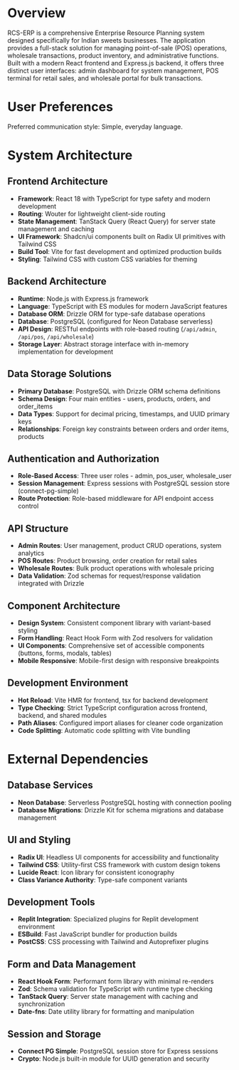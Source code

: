 # Overview

RCS-ERP is a comprehensive Enterprise Resource Planning system designed specifically for Indian sweets businesses. The application provides a full-stack solution for managing point-of-sale (POS) operations, wholesale transactions, product inventory, and administrative functions. Built with a modern React frontend and Express.js backend, it offers three distinct user interfaces: admin dashboard for system management, POS terminal for retail sales, and wholesale portal for bulk transactions.

# User Preferences

Preferred communication style: Simple, everyday language.

# System Architecture

## Frontend Architecture
- **Framework**: React 18 with TypeScript for type safety and modern development
- **Routing**: Wouter for lightweight client-side routing
- **State Management**: TanStack Query (React Query) for server state management and caching
- **UI Framework**: Shadcn/ui components built on Radix UI primitives with Tailwind CSS
- **Build Tool**: Vite for fast development and optimized production builds
- **Styling**: Tailwind CSS with custom CSS variables for theming

## Backend Architecture
- **Runtime**: Node.js with Express.js framework
- **Language**: TypeScript with ES modules for modern JavaScript features
- **Database ORM**: Drizzle ORM for type-safe database operations
- **Database**: PostgreSQL (configured for Neon Database serverless)
- **API Design**: RESTful endpoints with role-based routing (`/api/admin`, `/api/pos`, `/api/wholesale`)
- **Storage Layer**: Abstract storage interface with in-memory implementation for development

## Data Storage Solutions
- **Primary Database**: PostgreSQL with Drizzle ORM schema definitions
- **Schema Design**: Four main entities - users, products, orders, and order_items
- **Data Types**: Support for decimal pricing, timestamps, and UUID primary keys
- **Relationships**: Foreign key constraints between orders and order items, products

## Authentication and Authorization
- **Role-Based Access**: Three user roles - admin, pos_user, wholesale_user
- **Session Management**: Express sessions with PostgreSQL session store (connect-pg-simple)
- **Route Protection**: Role-based middleware for API endpoint access control

## API Structure
- **Admin Routes**: User management, product CRUD operations, system analytics
- **POS Routes**: Product browsing, order creation for retail sales
- **Wholesale Routes**: Bulk product operations with wholesale pricing
- **Data Validation**: Zod schemas for request/response validation integrated with Drizzle

## Component Architecture
- **Design System**: Consistent component library with variant-based styling
- **Form Handling**: React Hook Form with Zod resolvers for validation
- **UI Components**: Comprehensive set of accessible components (buttons, forms, modals, tables)
- **Mobile Responsive**: Mobile-first design with responsive breakpoints

## Development Environment
- **Hot Reload**: Vite HMR for frontend, tsx for backend development
- **Type Checking**: Strict TypeScript configuration across frontend, backend, and shared modules
- **Path Aliases**: Configured import aliases for cleaner code organization
- **Code Splitting**: Automatic code splitting with Vite bundling

# External Dependencies

## Database Services
- **Neon Database**: Serverless PostgreSQL hosting with connection pooling
- **Database Migrations**: Drizzle Kit for schema migrations and database management

## UI and Styling
- **Radix UI**: Headless UI components for accessibility and functionality
- **Tailwind CSS**: Utility-first CSS framework with custom design tokens
- **Lucide React**: Icon library for consistent iconography
- **Class Variance Authority**: Type-safe component variants

## Development Tools
- **Replit Integration**: Specialized plugins for Replit development environment
- **ESBuild**: Fast JavaScript bundler for production builds
- **PostCSS**: CSS processing with Tailwind and Autoprefixer plugins

## Form and Data Management
- **React Hook Form**: Performant form library with minimal re-renders
- **Zod**: Schema validation for TypeScript with runtime type checking
- **TanStack Query**: Server state management with caching and synchronization
- **Date-fns**: Date utility library for formatting and manipulation

## Session and Storage
- **Connect PG Simple**: PostgreSQL session store for Express sessions
- **Crypto**: Node.js built-in module for UUID generation and security